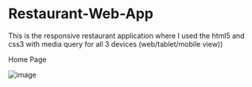 # Restaurant-Web-App
This is the responsive restaurant application where I used the html5 and css3 with media query for all 3 devices (web/tablet/mobile view))

Home Page

![image](https://user-images.githubusercontent.com/32321048/166322959-560b3faa-06e6-4f66-8935-e34ed7c624e4.png)
